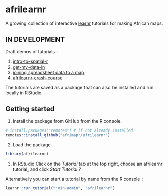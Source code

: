 
<!-- README.md is generated from README.Rmd. Please edit that file -->

<!-- used devtools::build_readme() to update the md -->

# afrilearnr

<!-- badges: start -->

<!-- badges: end -->

A growing collection of interactive
[learnr](https://rstudio.github.io/learnr/) tutorials for making African
maps.

## IN DEVELOPMENT

Draft demos of tutorials :

1.  [intro-to-spatial-r](https://andysouth.shinyapps.io/intro-to-spatial-r/)
2.  [get-my-data-in](https://andysouth.shinyapps.io/get-my-data-in/)
3.  [joining spreadsheet data to a
    map](https://andysouth.shinyapps.io/join-admin/)
4.  [afrilearnr-crash-course](https://andysouth.shinyapps.io/afrilearnr-crash-course/)

The tutorials are saved as a package that can also be installed and run
locally in RStudio.

## Getting started

1.  Install the package from GitHub from the R console.

<!-- end list -->

``` r
# install.packages("remotes") # if not already installed
remotes::install_github("afrimapr/afrilearnr")
```

2.  Load the package

<!-- end list -->

``` r
library(afrilearnr)
```

3.  In RStudio Click on the *Tutorial* tab at the top right, choose an
    afrilearnr tutorial, and click *Start Tutorial ?*

Alternatively you can start a tutorial by name from the R console :

``` r
learnr::run_tutorial("join-admin", "afrilearnr")
```
